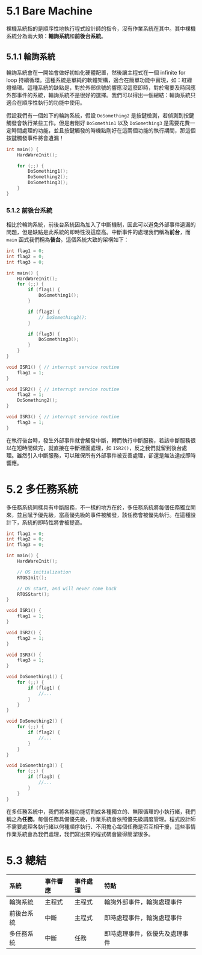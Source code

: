 <!-- Copyright 2022 KaiWei TSOU. All Rights Reserved.
    This personal note refers to <<FreeRTOS 內核實現與應用開發實戰指南>> by "野火".
-->


# 5.1 Bare Machine

裸機系統指的是順序性地執行程式設計師的指令，沒有作業系統在其中。其中裸機系統分為兩大類：**輪詢系統**和**前後台系統**。

## 5.1.1 輪詢系統

輪詢系統會在一開始會做好初始化硬體配置，然後讓主程式在一個 infinite for loop 持續循環。這種系統是單純的軟體架構，適合在簡單功能中實現，如：紅綠燈循環。這種系統的缺點是，對於外部信號的響應沒這麼即時，對於需要及時回應外部事件的系統，輪詢系統不是很好的選擇。我們可以得出一個總結：輪詢系統只適合在順序性執行的功能中使用。

假設我們有一個如下的輪詢系統，假設 ```DoSomething2``` 是按鍵檢測，若偵測到按鍵觸發會執行某些工作。但是若剛好 ```DoSomethin1``` 以及 ```DoSomething3``` 是需要花費一定時間處理的功能，並且按鍵觸發的時機點剛好在這兩個功能的執行期間，那這個按鍵觸發事件將會遺漏！

```c
int main() {
    HardWareInit();

    for (;;) {
        DoSomething1();
        DoSomething2();
        DoSomething3();
    }
}
```

### 5.1.2 前後台系統

相比於輪詢系統，前後台系統因為加入了中斷機制，因此可以避免外部事件遺漏的問題，但是缺點是此系統的即時性沒這麼高。中斷事件的處理我們稱為**前台**，而 ```main``` 函式我們稱為**後台**。這個系統大致的架構如下：

```c
int flag1 = 0;
int flag2 = 0;
int flag3 = 0;

int main() {
    HardWareInit();
    for (;;) {
        if (flag1) {
            DoSomething1();
        }

        if (flag2) {
            // DoSomething2();
        }

        if (flag3) {
            DoSomething3();
        }
    }
}

void ISR1() { // interrupt service routine
    flag1 = 1;
}

void ISR2() { // interrupt service routine
    flag2 = 1;
    DoSomething2();
}

void ISR3() { // interrupt service routine
    flag3 = 1;
}
```

在執行後台時，發生外部事件就會觸發中斷，轉而執行中斷服務，若該中斷服務很以在短時間做完，就直接在中斷裡面處理，如 ```ISR2()```，反之我們就留到後台處理。雖然引入中斷服務，可以確保所有外部事件被妥善處理，卻還是無法達成即時響應。

# 5.2 多任務系統

多任務系統同樣具有中斷服務，不一樣的地方在於，多任務系統將每個任務獨立開來，並且賦予優先級，當高優先級的事件被觸發，該任務會被優先執行。在這種設計下，系統的即時性將會被提高。

```c
int flag1 = 0;
int flag2 = 0;
int flag3 = 0;

int main() {
    HardWareInit();

    // OS initialization
    RTOSInit();

    // OS start, and will never come back
    RTOSStart();
}

void ISR1() {
    flag1 = 1;
}

void ISR2() {
    flag2 = 1;
}

void ISR3() {
    flag3 = 1;
}

void DoSomething1() {
    for (;;) {
        if (flag1) {
            //...
        }
    }
}

void DoSomething2() {
    for (;;) {
        if (flag2) {
            //...
        }
    }
}

void DoSomething3() {
    for (;;) {
        if (flag3) {
            //...
        }
    }
}
```

在多任務系統中，我們將各種功能切割成各種獨立的、無限循環的小執行緒，我們稱之為**任務**。每個任務具備優先級，作業系統會依照優先級調度管理。程式設計師不需要處理各執行緒以何種順序執行、不用擔心每個任務是否互相干擾，這些事情作業系統會為我們處理，我們寫出來的程式碼會變得簡潔很多。




# 5.3 總結

**系統**   | **事件響應** | **事件處理** | **特點**
:---------|:------------|:--------------|:---------
輪詢系統   | 主程式       | 主程式       | 輪詢外部事件，輪詢處理事件
前後台系統 | 中斷         | 主程式       | 即時處理事件，輪詢處理事件
多任務系統 | 中斷         | 任務         | 即時處理事件，依優先及處理事件



